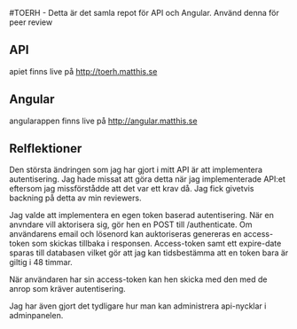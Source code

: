 #TOERH - Detta är det samla repot för API och Angular. Använd denna för peer review

## API

apiet finns live på <http://toerh.matthis.se>

## Angular

angularappen finns live på <http://angular.matthis.se>

## Relflektioner

Den största ändringen som jag har gjort i mitt API är att implementera autentisering. Jag hade missat att göra detta när jag implementerade API:et eftersom jag missförstådde att det var ett krav då. Jag fick givetvis backning på detta av min reviewers. 

Jag valde att implementera en egen token baserad autentisering. När en anvndare vill aktorisera sig, gör hen en POST till /authenticate. Om användarens email och lösenord kan auktoriseras genereras en access-token som skickas tillbaka i responsen. Access-token samt ett expire-date sparas till databasen vilket gör att jag kan tidsbestämma att en token bara är giltig i 48 timmar.

När användaren har sin access-token kan hen skicka med den med de anrop som kräver autentisering.

Jag har även gjort det tydligare hur man kan administrera api-nycklar i adminpanelen. 
